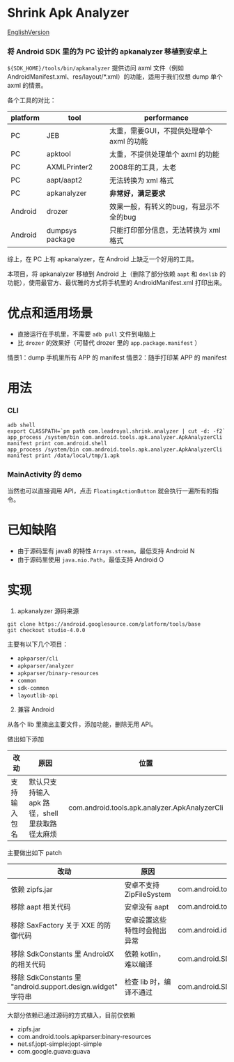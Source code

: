 # Shrink Apk Analyzer

[EnglishVersion](EnglishVersion.md)

### 将 Android SDK 里的为 PC 设计的 apkanalyzer 移植到安卓上

`${SDK_HOME}/tools/bin/apkanalyzer` 提供访问 axml 文件（例如 AndroidManifest.xml、res/layout/*.xml）的功能，适用于我们仅想 dump 单个 axml 的情景。

各个工具的对比：

| platform | tool | performance |
| ---- | ---- | ---- |
| PC | JEB | 太重，需要GUI，不提供处理单个 axml 的功能 |
| PC | apktool | 太重，不提供处理单个 axml 的功能 |
| PC | AXMLPrinter2 | 2008年的工具，太老 |
| PC | aapt/aapt2 | 无法转换为 xml 格式 |
| PC | apkanalyzer | **非常好，满足要求** |
| Android | drozer | 效果一般，有转义的bug，有显示不全的bug |
| Android | dumpsys package | 只能打印部分信息，无法转换为 xml 格式 |

综上，在 PC 上有 apkanalyzer，在 Android 上缺乏一个好用的工具。

本项目，将 apkanalyzer 移植到 Android 上（删除了部分依赖 `aapt` 和 `dexlib` 的功能），使用最官方、最优雅的方式将手机里的 AndroidManifest.xml 打印出来。

# 优点和适用场景

- 直接运行在手机里，不需要 `adb pull` 文件到电脑上
- 比 `drozer` 的效果好（可替代 drozer 里的 `app.package.manifest` ）

情景1：dump 手机里所有 APP 的 manifest
情景2：随手打印某 APP 的 manifest

# 用法

### CLI

```
adb shell
export CLASSPATH=`pm path com.leadroyal.shrink.analyzer | cut -d: -f2`
app_process /system/bin com.android.tools.apk.analyzer.ApkAnalyzerCli manifest print com.android.shell
app_process /system/bin com.android.tools.apk.analyzer.ApkAnalyzerCli manifest print /data/local/tmp/1.apk
```


### MainActivity 的 demo

当然也可以直接调用 API，点击 `FloatingActionButton` 就会执行一遍所有的指令。

# 已知缺陷

- 由于源码里有 java8 的特性 `Arrays.stream`，最低支持 Android N
- 由于源码里使用 `java.nio.Path`，最低支持 Android O

# 实现

1. apkanalyzer 源码来源

```
git clone https://android.googlesource.com/platform/tools/base
git checkout studio-4.0.0
```

主要有以下几个项目：

- `apkparser/cli`
- `apkparser/analyzer`
- `apkparser/binary-resources`
- `common`
- `sdk-common`
- `layoutlib-api`


2. 兼容 Android

从各个 lib 里摘出主要文件，添加功能，删除无用 API。

做出如下添加

| 改动 | 原因 | 位置 |
| ---- | ---- | ----|
| 支持输入包名 | 默认只支持输入 apk 路径，shell 里获取路径太麻烦 | com.android.tools.apk.analyzer.ApkAnalyzerCli |

主要做出如下 patch

| 改动 | 原因 | 位置 |
| ---- | ---- | ----|
| 依赖 zipfs.jar | 安卓不支持 ZipFileSystem | com.android.tools.apk.analyzer.internal.ZipArchive |
| 移除 aapt 相关代码 | 安卓没有 aapt | com.android.tools.apk.analyzer.ApkAnalyzerCli |
| 移除 SaxFactory 关于 XXE 的防御代码 | 安卓设置这些特性时会抛出异常 | com.android.ide.common.xml.AndroidManifestParser |
| 移除 SdkConstants 里 AndroidX 的相关代码 | 依赖 kotlin，难以编译 | com.android.SDKConstant |
| 移除 SdkConstants 里 "android.support.design.widget" 字符串 | 检查 lib 时，编译不通过 | com.android.SDKConstant |


大部分依赖已通过源码的方式植入，目前仅依赖

- zipfs.jar
- com.android.tools.apkparser:binary-resources
- net.sf.jopt-simple:jopt-simple
- com.google.guava:guava